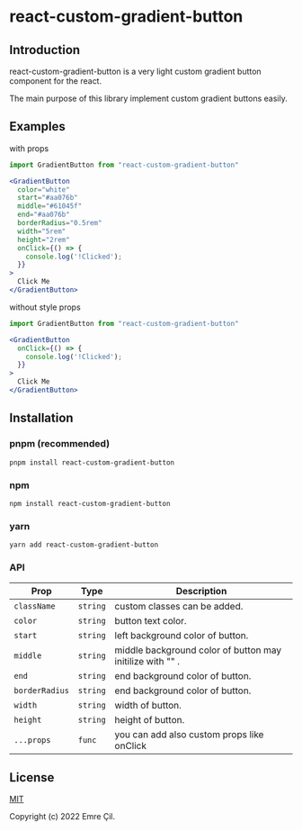 # react-custom-gradient-button

## Introduction

react-custom-gradient-button is a very light custom gradient button component for the react.

The main purpose of this library implement custom gradient buttons easily.

## Examples

with props

```jsx
import GradientButton from "react-custom-gradient-button"

<GradientButton
  color="white"
  start="#aa076b"
  middle="#61045f"
  end="#aa076b"
  borderRadius="0.5rem"
  width="5rem"
  height="2rem"
  onClick={() => {
    console.log('!Clicked');
  }}
>
  Click Me
</GradientButton>
```

without style props

```jsx
import GradientButton from "react-custom-gradient-button"

<GradientButton
  onClick={() => {
    console.log('!Clicked');
  }}
>
  Click Me
</GradientButton>
```

## Installation

### pnpm (recommended)
```
pnpm install react-custom-gradient-button
```

### npm

```
npm install react-custom-gradient-button
```

### yarn

```
yarn add react-custom-gradient-button
```

### API

| Prop           | Type     | Description                                               |
| -------------- | -------- | --------------------------------------------------------- |
| `className`    | `string` | custom classes can be added.                              |
| `color`        | `string` | button text color.                                        |
| `start`        | `string` | left background color of button.                          |
| `middle`       | `string` | middle background color of button may initilize with "" . |
| `end`          | `string` | end background color of button.                           |
| `borderRadius` | `string` | end background color of button.                           |
| `width`        | `string` | width of button.                                          |
| `height`       | `string` | height of button.                                         |
| `...props`     | `func`   | you can add also custom props like onClick                |

## License

[MIT](http://opensource.org/licenses/MIT)

Copyright (c) 2022 Emre Çil.
